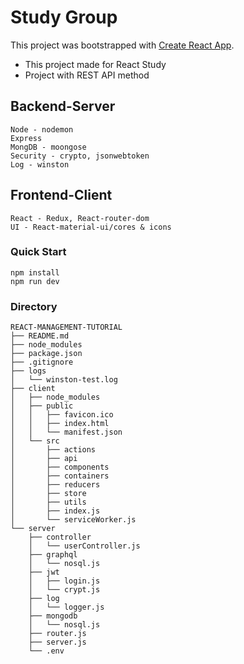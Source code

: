 # Study Group

This project was bootstrapped with [Create React App](https://github.com/facebook/create-react-app).

- This project made for React Study
- Project with REST API method

## Backend-Server

    Node - nodemon
    Express
    MongDB - moongose
    Security - crypto, jsonwebtoken
    Log - winston

## Frontend-Client

    React - Redux, React-router-dom
    UI - React-material-ui/cores & icons

### Quick Start

    npm install
    npm run dev


### Directory

    REACT-MANAGEMENT-TUTORIAL
    ├── README.md
    ├── node_modules
    ├── package.json
    ├── .gitignore
    ├── logs
    │   └── winston-test.log
    ├── client   
    │   ├── node_modules          
    │   ├── public
    │   │   ├── favicon.ico
    │   │   ├── index.html
    │   │   └── manifest.json
    │   └── src
    │       ├── actions
    │       ├── api
    │       ├── components
    │       ├── containers
    │       ├── reducers
    │       ├── store
    │       ├── utils
    │       ├── index.js
    │       └── serviceWorker.js
    └── server
        ├── controller
        │   └── userController.js
        ├── graphql
        │   └── nosql.js
        ├── jwt
        │   ├── login.js
        │   └── crypt.js
        ├── log
        │   └── logger.js
        ├── mongodb
        │   └── nosql.js
        ├── router.js
        ├── server.js
        └── .env